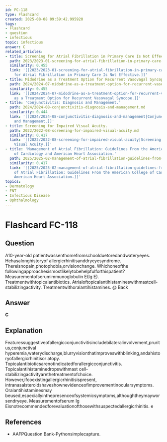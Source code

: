 ```yaml
---
id: FC-118
type: Flashcard
created: 2025-08-08 09:59:42.995920
tags:
- Flashcard
- question
- infectious
topic: infectious
answer: C
related_articles:
- title: Screening for Atrial Fibrillation in Primary Care Is Not Effective.
  path: 2023/2023-01-screening-for-atrial-fibrillation-in-primary-care-is-not-eff.md
  similarity: 0.455
  link: '[[2023/2023-01-screening-for-atrial-fibrillation-in-primary-care-is-not-eff|Screening
    for Atrial Fibrillation in Primary Care Is Not Effective.]]'
- title: Midodrine as a Treatment Option for Recurrent Vasovagal Syncope.
  path: 2024/2024-07-midodrine-as-a-treatment-option-for-recurrent-vasovagal-sync.md
  similarity: 0.455
  link: '[[2024/2024-07-midodrine-as-a-treatment-option-for-recurrent-vasovagal-sync|Midodrine
    as a Treatment Option for Recurrent Vasovagal Syncope.]]'
- title: 'Conjunctivitis: Diagnosis and Management.'
  path: 2024/2024-08-conjunctivitis-diagnosis-and-management.md
  similarity: 0.444
  link: '[[2024/2024-08-conjunctivitis-diagnosis-and-management|Conjunctivitis: Diagnosis
    and Management.]]'
- title: Screening for Impaired Visual Acuity.
  path: 2022/2022-08-screening-for-impaired-visual-acuity.md
  similarity: 0.417
  link: '[[2022/2022-08-screening-for-impaired-visual-acuity|Screening for Impaired
    Visual Acuity.]]'
- title: 'Management of Atrial Fibrillation: Guidelines From the American College
    of Cardiology and American Heart Association.'
  path: 2025/2025-02-management-of-atrial-fibrillation-guidelines-from-the-americ.md
  similarity: 0.417
  link: '[[2025/2025-02-management-of-atrial-fibrillation-guidelines-from-the-americ|Management
    of Atrial Fibrillation: Guidelines From the American College of Cardiology and
    American Heart Association.]]'
topics:
- Dermatology
- ENT
- Infectious Disease
- Ophthalmology
---
```


# Flashcard FC-118

## Question

A10-year-old patientwassenthomefromschoolduetoredandwateryeyes. Hehasalonghistoryof allergicrhinitisanddryeyesyndrome. Thereisnopain,photophobia,orvisionchange. Whichoneofthe followingapproachesismostlikelytobehelpfulforthispatient? Measurementofserumimmunoglobulin E(Ig E). Treatmentwithtopicalantibiotics. Atrialoftopicalantihistamineswithmastcell-stabilizingactivity. Treatmentwithoralantihistamines. @ Back

## Answer

**C**

## Explanation

Featuressuggestiveofallergicconjunctivitisincludebilateralinvolvement,pruritus,conjunctival hyperemia,waterydischarge,blurryvisionthatimproveswithblinking,andahistoryofallergicrhinitisor atopy. Topicalantibioticsarenotindicatedforallergicconjunctivitis. Topicalantihistaminedropswithmast cell-stabilizingactivityarethetreatmentofchoice. However,ifcoexistingallergicrhinitisispresent, intranasalsteroidshaveshownevidenceofimprovementinocularsymptoms. Oralantihistaminesmay beused,especiallyinthepresenceofsystemicsymptoms,althoughtheymayworsendryeye. Measurementofserum Ig Eisnotrecommendedforevaluationofthosewithsuspectedallergicrhinitis. e

## References

- AAFPQuestion Bank-Pythonsimplecapture.

